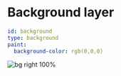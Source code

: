 # Background layer

```yaml
id: background
type: background
paint:
  background-color: rgb(0,0,0)
```

![bg right 100%](./images/18_background_layer.png)
